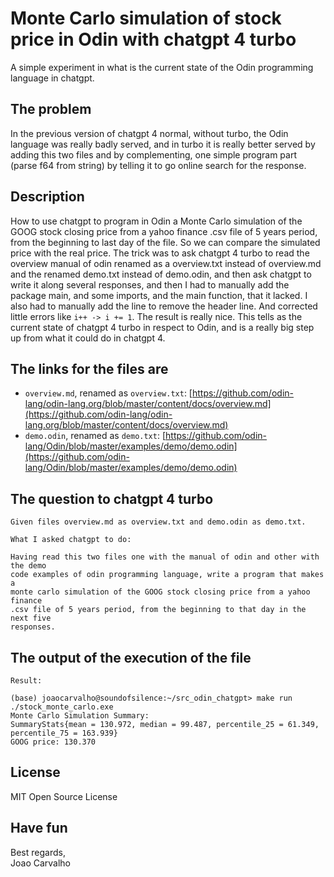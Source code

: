 # Monte Carlo simulation of stock price in Odin with chatgpt 4 turbo
A simple experiment in what is the current state of the Odin programming language in chatgpt.

## The problem
In the previous version of chatgpt 4 normal, without turbo, the Odin language was really badly served, and in turbo it is really better served by adding this two files and by complementing, one simple program part (parse f64 from string) by telling it to go online search for the response.

## Description
How to use chatgpt to program in Odin a Monte Carlo simulation of the GOOG stock closing price from a yahoo finance .csv file of 5 years period, from the beginning to last day of the file. So we can compare the simulated price with the real price. The trick was to ask chatgpt 4 turbo to read the overview manual of odin renamed as a overview.txt instead of overview.md and the renamed demo.txt instead of demo.odin, and then ask chatgpt to write it along several responses, and then I had to manually add the package main, and some imports, and the main function, that it lacked. I also had to manually add the line to remove the header line. And corrected little errors like ```i++ -> i += 1```. The result is really nice. This tells as the current state of chatgpt 4 turbo in respect to Odin, and is a really big step up from what it could do in chatgpt 4.

## The links for the files are
* ```overview.md```, renamed as ```overview.txt```:
  [https://github.com/odin-lang/odin-lang.org/blob/master/content/docs/overview.md](https://github.com/odin-lang/odin-lang.org/blob/master/content/docs/overview.md)
* ```demo.odin```, renamed as ```demo.txt```:
  [https://github.com/odin-lang/Odin/blob/master/examples/demo/demo.odin](https://github.com/odin-lang/Odin/blob/master/examples/demo/demo.odin)

## The question to chatgpt 4 turbo

```
Given files overview.md as overview.txt and demo.odin as demo.txt.

What I asked chatgpt to do:

Having read this two files one with the manual of odin and other with the demo
code examples of odin programming language, write a program that makes a
monte carlo simulation of the GOOG stock closing price from a yahoo finance
.csv file of 5 years period, from the beginning to that day in the next five
responses.
```

## The output of the execution of the file

```
Result:

(base) joaocarvalho@soundofsilence:~/src_odin_chatgpt> make run
./stock_monte_carlo.exe
Monte Carlo Simulation Summary:
SummaryStats{mean = 130.972, median = 99.487, percentile_25 = 61.349, percentile_75 = 163.939}
GOOG price: 130.370
```

## License
MIT Open Source License

## Have fun
Best regards, <br>
Joao Carvalho <br>


